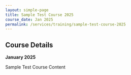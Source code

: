 ```yaml
---
layout: simple-page
title: Sample Test Course 2025
course_date: Jan 2025
permalink: /services/training/sample-test-course-2025
---
```


## Course Details
**January 2025**

Sample Test Course Content
